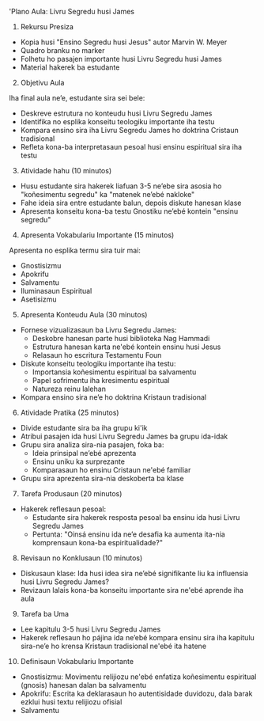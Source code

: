 'Plano Aula: Livru Segredu husi James

1. Rekursu Presiza

- Kopia husi "Ensino Segredu husi Jesus" autor Marvin W. Meyer
- Quadro branku no marker
- Folhetu ho pasajen importante husi Livru Segredu husi James
- Material hakerek ba estudante

2. Objetivu Aula

Iha final aula ne’e, estudante sira sei bele:
- Deskreve estrutura no konteudu husi Livru Segredu James
- Identifika no esplika konseitu teologiku importante iha testu
- Kompara ensino sira iha Livru Segredu James ho doktrina Cristaun tradisional
- Refleta kona-ba interpretasaun pesoal husi ensinu espiritual sira iha testu

3. Atividade hahu (10 minutos)

- Husu estudante sira hakerek liafuan 3-5 ne’ebe sira asosia ho "koñesimentu segredu" ka "matenek ne’ebé nakloke"
- Fahe ideia sira entre estudante balun, depois diskute hanesan klase
- Apresenta konseitu kona-ba testu Gnostiku ne’ebé kontein "ensinu segredu"

4. Apresenta Vokabulariu Importante (15 minutos)

Apresenta no esplika termu sira tuir mai:
- Gnostisizmu
- Apokrifu
- Salvamentu
- Iluminasaun Espiritual
- Asetisizmu

5. Apresenta Konteudu Aula (30 minutos)

- Fornese vizualizasaun ba Livru Segredu James:
  * Deskobre hanesan parte husi biblioteka Nag Hammadi
  * Estrutura hanesan karta ne'ebé kontein ensinu husi Jesus
  * Relasaun ho escritura Testamentu Foun
- Diskute konseitu teologiku importante iha testu:
  * Importansia koñesimentu espiritual ba salvamentu
  * Papel sofrimentu iha kresimentu espiritual
  * Natureza reinu lalehan
- Kompara ensino sira ne’e ho doktrina Kristaun tradisional

6. Atividade Pratika (25 minutos)

- Divide estudante sira ba iha grupu ki'ik
- Atribui pasajen ida husi Livru Segredu James ba grupu ida-idak
- Grupu sira analiza sira-nia pasajen, foka ba:
  * Ideia prinsipal ne’ebé aprezenta
  * Ensinu uniku ka surprezante
  * Komparasaun ho ensinu Cristaun ne'ebé familiar
- Grupu sira aprezenta sira-nia deskoberta ba klase

7. Tarefa Produsaun (20 minutos)

- Hakerek reflesaun pesoal:
  * Estudante sira hakerek resposta pesoal ba ensinu ida husi Livru Segredu James
  * Pertunta: "Oinsá ensinu ida ne’e desafia ka aumenta ita-nia komprensaun kona-ba espiritualidade?"

8. Revisaun no Konklusaun (10 minutos)

- Diskusaun klase: Ida husi idea sira ne’ebé signifikante liu ka influensia husi Livru Segredu James?
- Revizaun lalais kona-ba konseitu importante sira ne'ebé aprende iha aula

9. Tarefa ba Uma

- Lee kapitulu 3-5 husi Livru Segredu James
- Hakerek reflesaun ho pájina ida ne’ebé kompara ensinu sira iha kapitulu sira-ne’e ho krensa Kristaun tradisional ne'ebé ita hatene

10. Definisaun Vokabulariu Importante

- Gnostisizmu: Movimentu relijiozu ne'ebé enfatiza koñesimentu espiritual (gnosis) hanesan dalan ba salvamentu
- Apokrifu: Escrita ka deklarasaun ho autentisidade duvidozu, dala barak ezklui husi textu relijiozu ofisial
- Salvamentu